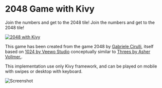 # 2048 Game with Kivy

Join the numbers and get to the 2048 tile!
Join the numbers and get to the 2048 tile!


[![2048 with Kivy](https://developer.android.com/images/brand/en_generic_rgb_wo_45.png)](https://play.google.com/store/apps/details?id=com.meltingrocks.kivy2048)

This game has been created from the game 2048 by [Gabriele
Cirulli](http://gabrielecirulli.com/), itself based on [1024 by Veewo
Studio](https://itunes.apple.com/us/app/1024!/id823499224) conceptually similar
to [Threes by Asher Vollmer.](http://asherv.com/threes/).

This implementation use only Kivy framework, and can be played on mobile with
swipes or desktop with keyboard.

![Screenshot](/screenshot.png)
